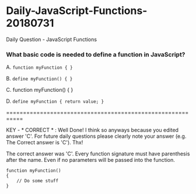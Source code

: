 # Daily-JavaScript-Functions-20180731
Daily Question - JavaScript Functions

### What basic code is needed to define a function in JavaScript?
A. ```function myFunction { }```

B. ```define myFunction() { }```

C. function myFunction() { }

D. ```define myFunction { return value; }```

===========================================================

KEY - * CORRECT * :  Well Done! I think so anyways because you edited answer 'C'. For future 
daily questions please clearly note your answer (e.g. The Correct answer is 'C'). Thx!

The correct answer was 'C'. Every function signature must have parenthesis after the name.
Even if no parameters will be passed into the function.

```
function myFunction()
{
	// Do some stuff
}
```
